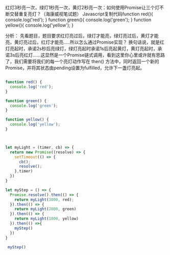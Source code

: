 
红灯3秒亮一次，绿灯1秒亮一次，黄灯2秒亮一次：如何使用Promise让三个灯不断交替重复亮灯？（海康威视笔试题）
Javascript复制代码function red(){
    console.log('red');
}
function green(){
    console.log('green');
}
function yellow(){
    console.log('yellow');
}

分析：
先看题目，题目要求红灯亮过后，绿灯才能亮，绿灯亮过后，黄灯才能亮，黄灯亮过后，红灯才能亮.....所以怎么通过Promise实现？
换句话说，就是红灯亮起时，承诺2s秒后亮绿灯，绿灯亮起时承诺1s后亮起黄灯，黄灯亮起时，承诺3s后亮红灯......这显然是一个Promise链式调用，看到这里你心里或许就有思路了，我们需要将我们的每一个亮灯动作写在  then() 方法中，同时返回一个新的Promise，并将其状态由pending设置为fulfilled，允许下一盏灯亮起。



```js

function red() {
  console.log('red');
}

function green() {
  console.log('green');
}

function yellow() {
  console.log('yellow');
}



let myLight = (timer, cb) => {
  return new Promise((resolve) => {
    setTimeout(() => {
      cb();
      resolve();
    },timer)
  })
}

let myStep = () => {
  Promise.resolve().then(() => {
    return myLight(3000, red);
  }).then(() => {
    return myLight(2000, green)
  }).then(() => {
    return myLight(1000, yellow)
  }).then(() =>{
    myStep()
  })
}

 myStep()


```
